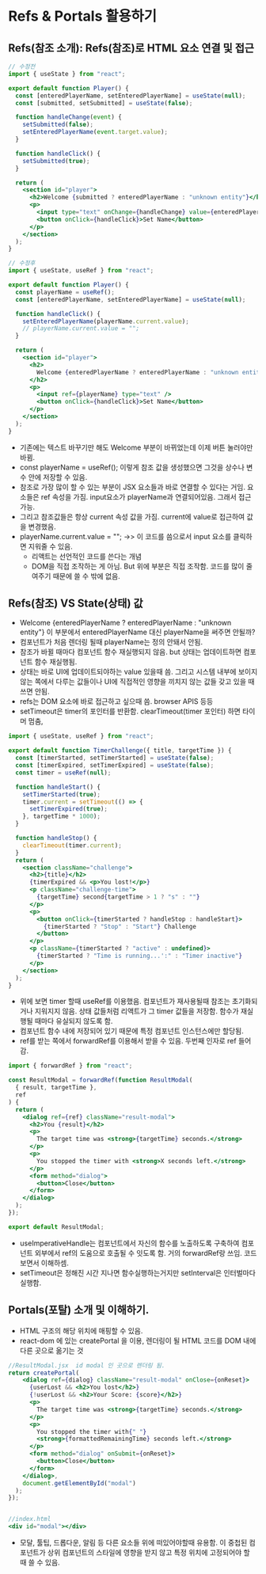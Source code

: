 # Refs & Portals 활용하기

## Refs(참조 소개): Refs(참조)로 HTML 요소 연결 및 접근

```jsx
// 수정전
import { useState } from "react";

export default function Player() {
  const [enteredPlayerName, setEnteredPlayerName] = useState(null);
  const [submitted, setSubmitted] = useState(false);

  function handleChange(event) {
    setSubmitted(false);
    setEnteredPlayerName(event.target.value);
  }

  function handleClick() {
    setSubmitted(true);
  }

  return (
    <section id="player">
      <h2>Welcome {submitted ? enteredPlayerName : "unknown entity"}</h2>
      <p>
        <input type="text" onChange={handleChange} value={enteredPlayerName} />
        <button onClick={handleClick}>Set Name</button>
      </p>
    </section>
  );
}

// 수정후
import { useState, useRef } from "react";

export default function Player() {
  const playerName = useRef();
  const [enteredPlayerName, setEnteredPlayerName] = useState(null);

  function handleClick() {
    setEnteredPlayerName(playerName.current.value);
	// playerName.current.value = "";
  }

  return (
    <section id="player">
      <h2>
        Welcome {enteredPlayerName ? enteredPlayerName : "unknown entity"}
      </h2>
      <p>
        <input ref={playerName} type="text" />
        <button onClick={handleClick}>Set Name</button>
      </p>
    </section>
  );
}

```

- 기존에는 텍스트 바꾸기만 해도 Welcome 부분이 바뀌었는데 이제 버튼 눌러야만 바뀜.
- const playerName = useRef(); 이렇게 참조 값을 생성했으면 그것을 상수나 변수 안에 저장할 수 있음.
- 참조로 가장 많이 할 수 있는 부분이 JSX 요소들과 바로 연결할 수 있다는 거임. 요소들은 ref 속성을 가짐. input요소가 playerName과 연결되어있음. 그래서 접근 가능.
- 그리고 참조값들은 항상 current 속성 값을 가짐. current에 value로 접근하여 값을 변경했음.
- playerName.current.value = ""; ->> 이 코드를 씀으로서 input 요소를 클릭하면 지워줄 수 있음.
  - 리액트는 선언적인 코드를 쓴다는 개념
  - DOM을 직접 조작하는 게 아님. But 위에 부분은 직접 조작함. 코드를 많이 줄여주기 때문에 쓸 수 밖에 없음.

## Refs(참조) VS State(상태) 값

- Welcome {enteredPlayerName ? enteredPlayerName : "unknown entity"} 이 부분에서 enteredPlayerName 대신 playerName을 써주면 안될까?
- 컴포넌트가 처음 렌더링 될때 playerName는 정의 안돼서 안됨.
- 참조가 바뀔 때마다 컴포넌트 함수 재실행되지 않음. but 상태는 업데이트하면 컴포넌트 함수 재실행됨.
- 상태는 바로 UI에 업데이트되야하는 value 있을때 씀. 그리고 시스템 내부에 보이지 않는 쪽에서 다루는 값들이나 UI에 직접적인 영향을 끼치지 않는 값들 갖고 있을 때 쓰면 안됨.
- refs는 DOM 요소에 바로 접근하고 싶으때 씀. browser APIS 등등
- setTimeout은 timer의 포인터를 반환함. clearTimeout(timer 포인터) 하면 타이머 멈춤,

```jsx
import { useState, useRef } from "react";

export default function TimerChallenge({ title, targetTime }) {
  const [timerStarted, setTimerStarted] = useState(false);
  const [timerExpired, setTimerExpired] = useState(false);
  const timer = useRef(null);

  function handleStart() {
    setTimerStarted(true);
    timer.current = setTimeout(() => {
      setTimerExpired(true);
    }, targetTime * 1000);
  }

  function handleStop() {
    clearTimeout(timer.current);
  }
  return (
    <section className="challenge">
      <h2>{title}</h2>
      {timerExpired && <p>You lost!</p>}
      <p className="challenge-time">
        {targetTime} second{targetTime > 1 ? "s" : ""}
      </p>
      <p>
        <button onClick={timerStarted ? handleStop : handleStart}>
          {timerStarted ? "Stop" : "Start"} Challenge
        </button>
      </p>
      <p className={timerStarted ? "active" : undefined}>
        {timerStarted ? "Time is running...':" : "Timer inactive"}
      </p>
    </section>
  );
}
```

- 위에 보면 timer 할때 useRef를 이용했음. 컴포넌트가 재사용될때 참조는 초기화되거나 지워지지 않음. 상태 값들처럼 리액트가 그 timer 값들을 저장함. 함수가 재실행될 때마다 유실되지 않도록 함.
- 컴포넌트 함수 내에 저장되어 있기 때문에 특정 컴포넌트 인스턴스에만 할당됨.
- ref를 받는 쪽에서 forwardRef를 이용해서 받을 수 있음. 두번째 인자로 ref 들어감.

```jsx
import { forwardRef } from "react";

const ResultModal = forwardRef(function ResultModal(
  { result, targetTime },
  ref
) {
  return (
    <dialog ref={ref} className="result-modal">
      <h2>You {result}</h2>
      <p>
        The target time was <strong>{targetTime} seconds.</strong>
      </p>
      <p>
        You stopped the timer with <strong>X seconds left.</strong>
      </p>
      <form method="dialog">
        <button>Close</button>
      </form>
    </dialog>
  );
});

export default ResultModal;
```

- useImperativeHandle는 컴포넌트에서 자신의 함수를 노출하도록 구축하여 컴포넌트 외부에서 ref의 도움으로 호출될 수 잇도록 함. 거의 forwardRef랑 쓰임. 코드보면서 이해하셈.
- setTimeout은 정해진 시간 지나면 함수실행하는거지만 setInterval은 인터벌마다 실행함.

## Portals(포탈) 소개 및 이해하기.

- HTML 구조의 해당 위치에 매핑할 수 있음.
- react-dom 에 있는 createPortal 을 이용, 렌더링이 될 HTML 코드를 DOM 내에 다른 곳으로 옮기는 것

```jsx
//ResultModal.jsx  id modal 인 곳으로 렌더링 됨.
return createPortal(
    <dialog ref={dialog} className="result-modal" onClose={onReset}>
      {userLost && <h2>You lost</h2>}
      {!userLost && <h2>Your Score: {score}</h2>}
      <p>
        The target time was <strong>{targetTime} seconds.</strong>
      </p>
      <p>
        You stopped the timer with{" "}
        <strong>{formattedRemainingTime} seconds left.</strong>
      </p>
      <form method="dialog" onSubmit={onReset}>
        <button>Close</button>
      </form>
    </dialog>,
    document.getElementById("modal")
  );
});


//index.html
<div id="modal"></div>
```

- 모달, 툴팁, 드롭다운, 알림 등 다른 요소들 위에 떠있어야할때 유용함. 이 중첩된 컴포넌트가 상위 컴포넌트의 스타일에 영향을 받지 않고 특정 위치에 고정되어야 할 때 쓸 수 있음.
